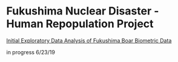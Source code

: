 # Fukushima Nuclear Disaster - Human Repopulation Project


[Initial Exploratory Data Analysis of Fukushima Boar Biometric Data](https://nbviewer.jupyter.org/github/Jared-Luxton/Fukushima-disaster-eval-safety/blob/master/Fukushima%20Radiation%20Data%20Analyses.ipynb)

in progress 6/23/19
